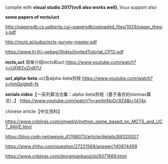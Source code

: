 compile with **visual studio 2017(vc6 also works well)**,  linux support also



**some papers of mcts/uct**

<http://papersdb.cs.ualberta.ca/~papersdb/uploaded_files/1029/paper_thesis.pdf>

<http://mcts.ai/pubs/mcts-survey-master.pdf>

<https://www.lri.fr/~sebag/Slides/InvitedTutorial_CP12.pdf>

**mcts,uct** 简单介绍mcts和uct
<https://www.youtube.com/watch?v=UXW2yZndl7U>

**uct,alpha-beta** uct及alpha-beta剪枝
<https://www.youtube.com/watch?v=hmQogtp6-fs>

**serials video**【一系列算法合集：alpha-beta剪枝（基于香农的minmax算法），】
<https://www.youtube.com/watch?v=xmImNoDc9Z4&t=1474s>



chinese article【中文资料】

<https://www.cnblogs.com/xmwd/p/python_game_based_on_MCTS_and_UCT_RAVE.html>

<https://blog.csdn.net/weixin_41768073/article/details/89320027>

<https://www.zhihu.com/question/27221568/answer/140874499>

<https://www.cnblogs.com/dongmianbaozi/p/9371669.html>





